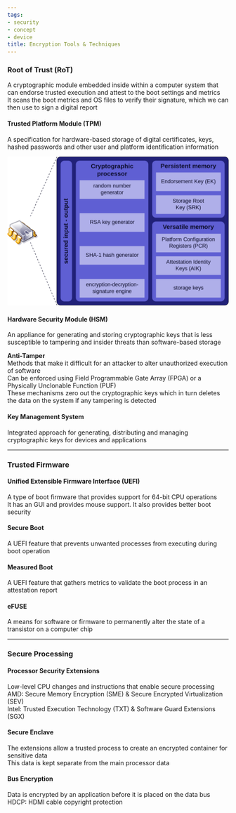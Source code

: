 ```yaml
---
tags:
- security
- concept
- device
title: Encryption Tools & Techniques
---
```


### Root of Trust (RoT)
A cryptographic module embedded inside within a computer system that can endorse trusted execution and attest to the boot settings and metrics  
It scans the boot metrics and OS files to verify their signature, which we can then use to sign a digital report

#### Trusted Platform Module (TPM)  
A specification for hardware-based storage of digital certificates, keys, hashed passwords and other user and platform identification information

![tpm-chip|460](../../images/tpm-chip.png)

#### Hardware Security Module (HSM)
An appliance for generating and storing cryptographic keys that is less susceptible to tampering and insider threats than software-based storage

**Anti-Tamper**  
Methods that make it difficult for an attacker to alter unauthorized execution of software  
Can be enforced using Field Programmable Gate Array (FPGA) or a Physically Unclonable Function (PUF)  
These mechanisms zero out the cryptographic keys which in turn deletes the data on the system if any tampering is detected

#### Key Management System
Integrated approach for generating, distributing and managing cryptographic keys for devices and applications

---

### Trusted Firmware

#### Unified Extensible Firmware Interface (UEFI)  
A type of boot firmware that provides support for 64-bit CPU operations  
It has an GUI and provides mouse support. It also provides better boot security

#### Secure Boot
A UEFI feature that prevents unwanted processes from executing during boot operation

#### Measured Boot  
A UEFI feature that gathers metrics to validate the boot process in an attestation report

#### eFUSE
A means for software or firmware to permanently alter the state of a transistor on a computer chip

---

### Secure Processing

#### Processor Security Extensions  
Low-level CPU changes and instructions that enable secure processing  
AMD: Secure Memory Encryption (SME) & Secure Encrypted Virtualization (SEV)  
Intel: Trusted Execution Technology (TXT) & Software Guard Extensions (SGX)  

#### Secure Enclave
The extensions allow a trusted process to create an encrypted container for sensitive data  
This data is kept separate from the main processor data

#### Bus Encryption  
Data is encrypted by an application before it is placed on the data bus  
HDCP: HDMI cable copyright protection